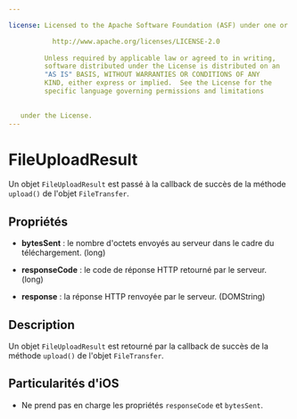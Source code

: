 ```yaml
---

license: Licensed to the Apache Software Foundation (ASF) under one or more contributor license agreements. See the NOTICE file distributed with this work for additional information regarding copyright ownership. The ASF licenses this file to you under the Apache License, Version 2.0 (the "License"); you may not use this file except in compliance with the License. You may obtain a copy of the License at

           http://www.apache.org/licenses/LICENSE-2.0
    
         Unless required by applicable law or agreed to in writing,
         software distributed under the License is distributed on an
         "AS IS" BASIS, WITHOUT WARRANTIES OR CONDITIONS OF ANY
         KIND, either express or implied.  See the License for the
         specific language governing permissions and limitations
    

   under the License.
---
```


# FileUploadResult

Un objet `FileUploadResult` est passé à la callback de succès de la méthode `upload()` de l'objet `FileTransfer`.

## Propriétés

*   **bytesSent** : le nombre d'octets envoyés au serveur dans le cadre du téléchargement. (long)

*   **responseCode** : le code de réponse HTTP retourné par le serveur. (long)

*   **response** : la réponse HTTP renvoyée par le serveur. (DOMString)

## Description

Un objet `FileUploadResult` est retourné par la callback de succès de la méthode `upload()` de l'objet `FileTransfer`.

## Particularités d'iOS

*   Ne prend pas en charge les propriétés `responseCode` et `bytesSent`.